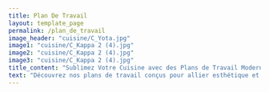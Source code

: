 ```yaml
---
title: Plan De Travail
layout: template_page
permalink: /plan_de_travail
image_header: "cuisine/C_Yota.jpg"
image1: "cuisine/C_Kappa 2 (4).jpg"
image2: "cuisine/C_Kappa 2 (4).jpg"
image3: "cuisine/C_Kappa 2 (4).jpg"
title_content: "Sublimez Votre Cuisine avec des Plans de Travail Moderne"
text: "Découvrez nos plans de travail conçus pour allier esthétique et praticité. Choisissez parmi une vaste gamme de matériaux haut de gamme, adaptés à votre style de vie. Laissez-nous transformer votre espace en un lieu de vie fonctionnelle. Contactez-nous pour une cuisine qui vous ressemble."
---
```

